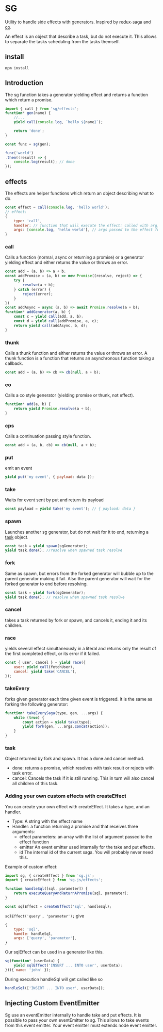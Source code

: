 # SG

Utility to handle side effects with generators. Inspired by [redux-saga](https://github.com/yelouafi/redux-saga) and [co](https://github.com/tj/co).

An effect is an object that describe a task, but do not execute it.
This allows to separate the tasks scheduling from the tasks themself.

## install

`npm install`

## Introduction

The sg function takes a generator yielding effect and returns a function which return a promise.

```js
import { call } from 'sg/effects';
function* gen(name) {
    //...
    yield call(console.log, `hello ${name}`);

    return 'done';
}

const func = sg(gen);

func('world')
.then((result) => {
    console.log(result); // done
});
```

## effects

The effects are helper functions which return an object describing what to do.

```js
const effect = call(console.log, 'hello world');
// effect:
{
    type: 'call',
    handler: // function that will execute the effect: called with arg, and returning a promise
    args: [console.log, 'hello world'], // args passed to the effect function
}
```

### call

Calls a function (normal, async or returning a promise) or a generator yielding effect and either returns the value or throws an error.

```js
const add = (a, b) => a + b;
const addPromise = (a, b) => new Promise((resolve, reject) => {
    try {
        resolve(a + b);
    } catch (error) {
        reject(error);
    }
})
const addAsync = async (a, b) => await Promise.resolve(a + b);
function* addGenerator(a, b) {
    const c = yield call(add, a, b);
    const d = yield call(addPromise, a, c);
    return yield call(addAsync, b, d);
}
```

### thunk

Calls a thunk function and either returns the value or throws an error.
A thunk function is a function that returns an asynchronous function taking a callback.

```js
const add = (a, b) => cb => cb(null, a + b);
```

### co

Calls a co style generator (yielding promise or thunk, not effect).

```js
function* add(a, b) {
    return yield Promise.resolve(a + b);
}
```

### cps

Calls a continuation passing style function.

```js
const add = (a, b, cb) => cb(null, a + b);
```

### put

emit an event

```js
yield put('my event', { payload: data });
```

### take

Waits for event sent by put and return its payload

```js
const payload = yield take('my event'); // { payload: data }
```

### spawn

Launches another sg generator, but do not wait for it to end, returning a [task](#task) object.

```js
const task = yield spawn(sgGenerator);
yield task.done(); //resolve when spawned task resolve
```

### fork

Same as spawn, but errors from the forked generator will bubble up to the parent generator making it fail. Also the parent generator will wait for the forked generator to end before resolving.

```js
const task = yield fork(sgGenerator);
yield task.done(); // resolve when spawned task resolve
```

### cancel

takes a task returned by fork or spawn, and cancels it, ending it and its children.

### race

yields several effect simultaneously in a literal and returns only the result of the first completed effect, or its error if it failed.

```js
const { user, cancel } = yield race({
    user: yield call(fetchUser),
    cancel: yield take('CANCEL'),
});
```

### takeEvery

forks given generator each time given event is triggered.
It is the same as forking the following generator:

```js
function* takeEverySaga(type, gen, ...args) {
    while (true) {
        const action = yield take(type);
        yield fork(gen, ...args.concat(action));
    }
}
```

### task

Object returned by fork and spawn. It has a done and cancel method.

- done: returns a promise, which resolves with task result or rejects with task error.
- cancel: Cancels the task if it is still running. This in turn will also cancel all children of this task.

### Adding your own custom effects with createEffect

You can create your own effect with createEffect.
It takes a type, and an handler.

- Type:
    A string with the effect name
- Handler:
    a function returning a promise and that receives three arguments:
    - effect parameters:
        an array with the list of argument passed to the effect function
    - emitter
        An event emitter used internally for the take and put effects.
    - id
        The internal id of the current saga. You will probably never need this.

Example of custom effect:

```js
import sg, { createEffect } from 'sg.js';
import { createEffect } from 'sg.js/effects';

function handleSql([sql, parameter]) {
    return executeQueryAndReturnAPromise(sql, parameter);
}

const sqlEffect = createEffect('sql', handleSql);
```

`sqlEffect('query', 'parameter');`
give

```js
{
    type: 'sql',
    handle: handleSql,
    args: ['query', 'parameter'],
}
```

Our sqlEffect can be used in a generator like this.

```js
sg(function* (userData) {
    yield sqlEffect('INSERT ... INTO user', userData);
})({ name: 'john' });
```

During execution handleSql will get called like so

```js
handleSql(['INSERT ... INTO user', userData]);
```

## Injecting Custom EventEmitter

Sg use an eventEmitter internally to handle take and put effects.
It is possible to pass your own eventEmitter to sg. This allows to take events from this event emitter.
Your event emitter must extends node event emitter.
